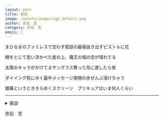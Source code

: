 ```yaml
---
layout: post
title: 密談
image: /assets/images/ogp_default.png
author: 彦凪　至
category: 彦凪　至
emoji: 🧭
---
```


<div class="tanka-area"><div class="tanka">
<p>まひるまのファミレスで交わす密談の最後抜き出すピストルに花</p>
<p>眼をとじて思い浮かべた崖の上、魔王の城の空が晴れてる</p>
<p>太陽のキャラがかけてるサングラス奪って月に渡したら夜</p>
<p>ダイイング死にゆく最中メッセージ南極の氷ぜんぶ溶けちゃう</p>
<p>銀幕というとききらめくスクリーン　プリキュアはいま何人くらい</p></div></div>

---

<details><summary>密談</summary>
まひるまのファミレスで交わす密談の最後抜き出すピストルに花<br/>
眼をとじて思い浮かべた崖の上、魔王の城の空が晴れてる<br/>
太陽のキャラがかけてるサングラス奪って月に渡したら夜<br/>
ダイイング死にゆく最中メッセージ南極の氷ぜんぶ溶けちゃう<br/>
銀幕というとききらめくスクリーン　プリキュアはいま何人くらい<br/>
</details>

彦凪　至
